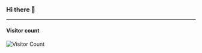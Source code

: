 ### Hi there 👋



----

#### Visitor count

![Visitor Count](https://profile-counter.glitch.me/Rootjhon/count.svg)

